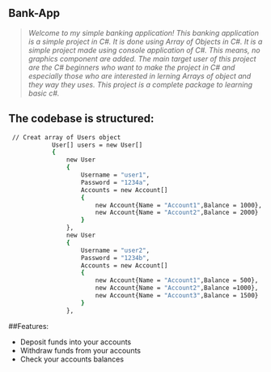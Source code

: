 ## Bank-App
> *Welcome to my simple banking application! This banking application is a simple project in C#. It is done using Array of Objects in C#. It is a simple project made using console application of C#. This means, no graphics component are added. The main target user of this project are the C# beginners who want to make the project in C# and especially those who are interested in lerning Arrays of object and they way they uses. This project is a complete package to learning basic c#.*
## The codebase is structured:

```sh
 // Creat array of Users object
            User[] users = new User[]
            {
                new User
                {
                    Username = "user1",
                    Password = "1234a",
                    Accounts = new Account[]
                    {
                        new Account{Name = "Account1",Balance = 1000},
                        new Account{Name = "Account2",Balance = 2000}
                    }
                },
                new User
                {
                    Username = "user2",
                    Password = "1234b",
                    Accounts = new Account[]
                    {
                        new Account{Name = "Account1",Balance = 500},
                        new Account{Name = "Account2",Balance =1000},
                        new Account{Name = "Account3",Balance = 1500}
                    }
                },
```
##Features:

- Deposit funds into your accounts
- Withdraw funds from your accounts
- Check your accounts balances
